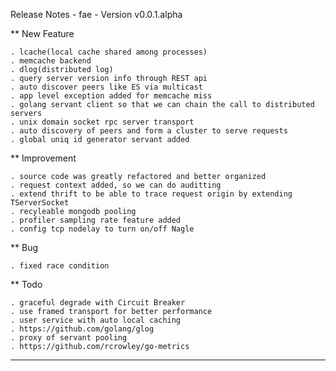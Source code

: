 Release Notes - fae - Version v0.0.1.alpha

** New Feature

    . lcache(local cache shared among processes)
    . memcache backend
    . dlog(distributed log)
    . query server version info through REST api
    . auto discover peers like ES via multicast
    . app level exception added for memcache miss
    . golang servant client so that we can chain the call to distributed servers
    . unix domain socket rpc server transport
    . auto discovery of peers and form a cluster to serve requests
    . global uniq id generator servant added

** Improvement

    . source code was greatly refactored and better organized
    . request context added, so we can do auditting
    . extend thrift to be able to trace request origin by extending TServerSocket
    . recyleable mongodb pooling 
    . profiler sampling rate feature added
    . config tcp nodelay to turn on/off Nagle

** Bug

    . fixed race condition


** Todo

    . graceful degrade with Circuit Breaker
    . use framed transport for better performance 
    . user service with auto local caching
    . https://github.com/golang/glog
    . proxy of servant pooling
    . https://github.com/rcrowley/go-metrics

----
